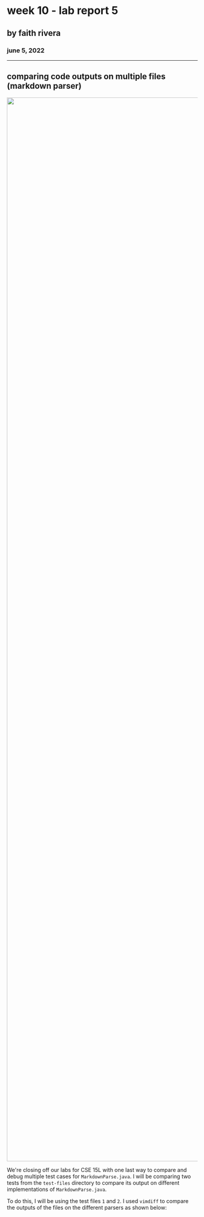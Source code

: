 # week 10 - lab report 5
## by faith rivera
### june 5, 2022

--- 

## comparing code outputs on multiple files (markdown parser)


<p align="center">
  <img src="https://wallpapercave.com/uwp/uwp1772743.gif" width="2800">
</p>

We're closing off our labs for CSE 15L with one last way to compare and debug multiple test cases for `MarkdownParse.java`. I will be comparing two tests from the `test-files` directory to compare its output on different implementations of `MarkdownParse.java`. 

To do this, I will be using the test files `1` and `2`. I used `vimdiff` to compare the outputs of the files on the different parsers as shown below:
